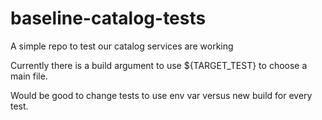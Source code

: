 # baseline-catalog-tests
A simple repo to test our catalog services are working

Currently there is a build argument to use ${TARGET_TEST} to choose a main file.

Would be good to change tests to use env var versus new build for every test.